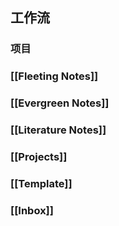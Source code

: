 ## 工作流
### 项目
### [[Fleeting Notes]]
### [[Evergreen Notes]]
### [[Literature Notes]]
### [[Projects]]
### [[Template]]
### [[Inbox]]
